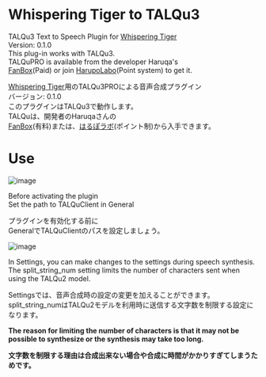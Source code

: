 # Whispering Tiger to TALQu3  

TALQu3 Text to Speech Plugin for [Whispering Tiger](https://github.com/Sharrnah/whispering)  
Version: 0.1.0  
This plug-in works with TALQu3.  
TALQuPRO is available from the developer Haruqa's  
[FanBox](https://haruqa.fanbox.cc/)(Paid) or join [HarupoLabo](https://haruqa.github.io/TALQu/community.html)(Point system) to get it.  


[Whispering Tiger](https://github.com/Sharrnah/whispering)用のTALQu3PROによる音声合成プラグイン  
バージョン: 0.1.0  
このプラグインはTALQu3で動作します。  
TALQuは、開発者のHaruqaさんの  
[FanBox](https://haruqa.fanbox.cc/)(有料)または、[はるぽラボ](https://haruqa.github.io/TALQu/community.html)(ポイント制)から入手できます。  


# Use
![image](https://github.com/rokujyushi/WT2TALQu/assets/93469977/91da2026-760a-45b7-96a8-14db455b9712)  

Before activating the plugin  
Set the path to TALQuClient in General  

プラグインを有効化する前に  
GeneralでTALQuClientのパスを設定しましょう。  

![image](https://github.com/rokujyushi/WT2TALQu/assets/93469977/28517e00-e8e3-472a-b57e-db5ad918843f)

In Settings, you can make changes to the settings during speech synthesis.  
The split_string_num setting limits the number of characters sent when using the TALQu2 model.  

Settingsでは、音声合成時の設定の変更を加えることができます。  
split_string_numはTALQu2モデルを利用時に送信する文字数を制限する設定になります。  

**The reason for limiting the number of characters is that it may not be possible to synthesize or the synthesis may take too long.**  

**文字数を制限する理由は合成出来ない場合や合成に時間がかかりすぎてしまうためです。**  
